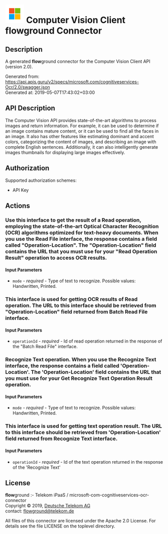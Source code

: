# ![LOGO](logo.png) Computer Vision Client **flow**ground Connector

## Description

A generated **flow**ground connector for the Computer Vision Client API (version 2.0).

Generated from: https://api.apis.guru/v2/specs/microsoft.com/cognitiveservices-Ocr/2.0/swagger.json<br/>
Generated at: 2019-05-07T17:43:02+03:00

## API Description

The Computer Vision API provides state-of-the-art algorithms to process images and return information. For example, it can be used to determine if an image contains mature content, or it can be used to find all the faces in an image.  It also has other features like estimating dominant and accent colors, categorizing the content of images, and describing an image with complete English sentences.  Additionally, it can also intelligently generate images thumbnails for displaying large images effectively.

## Authorization

Supported authorization schemes:
- API Key
## Actions

### Use this interface to get the result of a Read operation, employing the state-of-the-art Optical Character Recognition (OCR) algorithms optimized for text-heavy documents. When you use the Read File interface, the response contains a field called "Operation-Location". The "Operation-Location" field contains the URL that you must use for your "Read Operation Result" operation to access OCR results.

#### Input Parameters
* `mode` - _required_ - Type of text to recognize.
    Possible values: Handwritten, Printed.

### This interface is used for getting OCR results of Read operation. The URL to this interface should be retrieved from "Operation-Location" field returned from Batch Read File interface.

#### Input Parameters
* `operationId` - _required_ - Id of read operation returned in the response of the "Batch Read File" interface.

### Recognize Text operation. When you use the Recognize Text interface, the response contains a field called 'Operation-Location'. The 'Operation-Location' field contains the URL that you must use for your Get Recognize Text Operation Result operation.

#### Input Parameters
* `mode` - _required_ - Type of text to recognize.
    Possible values: Handwritten, Printed.

### This interface is used for getting text operation result. The URL to this interface should be retrieved from 'Operation-Location' field returned from Recognize Text interface.

#### Input Parameters
* `operationId` - _required_ - Id of the text operation returned in the response of the 'Recognize Text'

## License

**flow**ground :- Telekom iPaaS / microsoft-com-cognitiveservices-ocr-connector<br/>
Copyright © 2019, [Deutsche Telekom AG](https://www.telekom.de)<br/>
contact: flowground@telekom.de

All files of this connector are licensed under the Apache 2.0 License. For details
see the file LICENSE on the toplevel directory.
